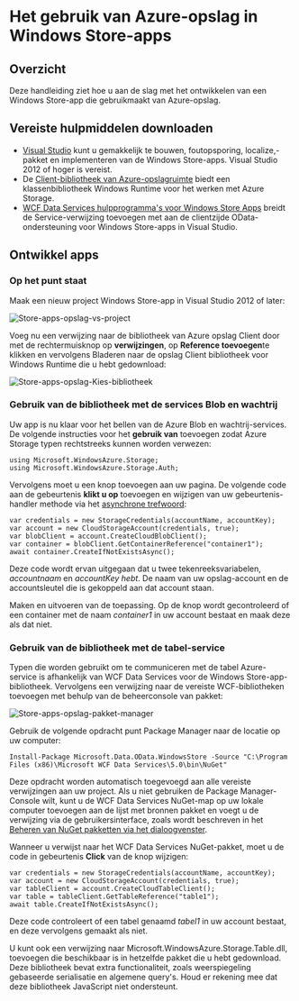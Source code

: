 <properties
    pageTitle="Azure opslag gebruiken in Windows Store-apps | Microsoft Azure"
    description="Informatie over het maken van een Windows Store-app waarin de opslag van Azure Blob, wachtrij, tabel of bestand."
    services="storage"
    documentationCenter=""
    authors="tamram"
    manager="carmonm"
    editor="tysonn"/>

<tags
    ms.service="storage"
    ms.workload="storage"
    ms.tgt_pltfrm="mobile-windows-store"
    ms.devlang="dotnet"
    ms.topic="article"
    ms.date="10/18/2016"
    ms.author="tamram"/>
    
# <a name="how-to-use-azure-storage-in-windows-store-apps"></a>Het gebruik van Azure-opslag in Windows Store-apps

## <a name="overview"></a>Overzicht

Deze handleiding ziet hoe u aan de slag met het ontwikkelen van een Windows Store-app die gebruikmaakt van Azure-opslag.

## <a name="download-required-tools"></a>Vereiste hulpmiddelen downloaden

- [Visual Studio](https://www.visualstudio.com/en-us/visual-studio-homepage-vs.aspx) kunt u gemakkelijk te bouwen, foutopsporing, localize,-pakket en implementeren van de Windows Store-apps. Visual Studio 2012 of hoger is vereist.
- De [Client-bibliotheek van Azure-opslagruimte](https://www.nuget.org/packages/WindowsAzure.Storage) biedt een klassenbibliotheek Windows Runtime voor het werken met Azure Storage.
- [WCF Data Services hulpprogramma's voor Windows Store Apps](http://www.microsoft.com/download/details.aspx?id=30714) breidt de Service-verwijzing toevoegen met aan de clientzijde OData-ondersteuning voor Windows Store-apps in Visual Studio.

## <a name="develop-apps"></a>Ontwikkel apps

### <a name="getting-ready"></a>Op het punt staat

Maak een nieuw project Windows Store-app in Visual Studio 2012 of later:

![Store-apps-opslag-vs-project][store-apps-storage-vs-project]

Voeg nu een verwijzing naar de bibliotheek van Azure opslag Client door met de rechtermuisknop op **verwijzingen**, op **Reference toevoegen**te klikken en vervolgens Bladeren naar de opslag Client bibliotheek voor Windows Runtime die u hebt gedownload:

![Store-apps-opslag-Kies-bibliotheek][store-apps-storage-choose-library]

### <a name="using-the-library-with-the-blob-and-queue-services"></a>Gebruik van de bibliotheek met de services Blob en wachtrij

Uw app is nu klaar voor het bellen van de Azure Blob en wachtrij-services. De volgende instructies voor het **gebruik van** toevoegen zodat Azure Storage typen rechtstreeks kunnen worden verwezen:

    using Microsoft.WindowsAzure.Storage;
    using Microsoft.WindowsAzure.Storage.Auth;

Vervolgens moet u een knop toevoegen aan uw pagina. De volgende code aan de gebeurtenis **klikt u op** toevoegen en wijzigen van uw gebeurtenis-handler methode via het [asynchrone trefwoord](http://msdn.microsoft.com/library/vstudio/hh156513.aspx):

    var credentials = new StorageCredentials(accountName, accountKey);
    var account = new CloudStorageAccount(credentials, true);
    var blobClient = account.CreateCloudBlobClient();
    var container = blobClient.GetContainerReference("container1");
    await container.CreateIfNotExistsAsync();

Deze code wordt ervan uitgegaan dat u twee tekenreeksvariabelen, *accountnaam* en *accountKey hebt*. De naam van uw opslag-account en de accountsleutel die is gekoppeld aan dat account staan.

Maken en uitvoeren van de toepassing. Op de knop wordt gecontroleerd of een container met de naam *container1* in uw account bestaat en maak deze als dat niet.

### <a name="using-the-library-with-the-table-service"></a>Gebruik van de bibliotheek met de tabel-service

Typen die worden gebruikt om te communiceren met de tabel Azure-service is afhankelijk van WCF Data Services voor de Windows Store-app-bibliotheek. Vervolgens een verwijzing naar de vereiste WCF-bibliotheken toevoegen met behulp van de beheerconsole van pakket:

![Store-apps-opslag-pakket-manager][store-apps-storage-package-manager]

Gebruik de volgende opdracht punt Package Manager naar de locatie op uw computer:

    Install-Package Microsoft.Data.OData.WindowsStore -Source "C:\Program Files (x86)\Microsoft WCF Data Services\5.0\bin\NuGet"

Deze opdracht worden automatisch toegevoegd aan alle vereiste verwijzingen aan uw project. Als u niet gebruiken de Package Manager-Console wilt, kunt u de WCF Data Services NuGet-map op uw lokale computer toevoegen aan de lijst met bronnen pakket en voegt u de verwijzing via de gebruikersinterface, zoals wordt beschreven in het [Beheren van NuGet pakketten via het dialoogvenster](http://docs.nuget.org/docs/start-here/Managing-NuGet-Packages-Using-The-Dialog).

Wanneer u verwijst naar het WCF Data Services NuGet-pakket, moet u de code in gebeurtenis **Click** van de knop wijzigen:

    var credentials = new StorageCredentials(accountName, accountKey);
    var account = new CloudStorageAccount(credentials, true);
    var tableClient = account.CreateCloudTableClient();
    var table = tableClient.GetTableReference("table1");
    await table.CreateIfNotExistsAsync();

Deze code controleert of een tabel genaamd *tabel1* in uw account bestaat, en deze vervolgens gemaakt als niet.

U kunt ook een verwijzing naar Microsoft.WindowsAzure.Storage.Table.dll, toevoegen die beschikbaar is in hetzelfde pakket die u hebt gedownload. Deze bibliotheek bevat extra functionaliteit, zoals weerspiegeling gebaseerde serialisatie en algemene query's. Houd er rekening mee dat deze bibliotheek JavaScript niet ondersteunt.



[store-apps-storage-vs-project]: ./media/storage-use-store-apps/store-apps-storage-vs-project.png
[store-apps-storage-choose-library]: ./media/storage-use-store-apps/store-apps-storage-choose-library.png
[store-apps-storage-package-manager]: ./media/storage-use-store-apps/store-apps-storage-package-manager.png
